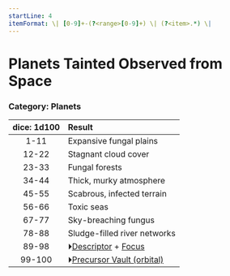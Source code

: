 ```yaml
---
startLine: 4
itemFormat: \| [0-9]+-(?<range>[0-9]+) \| (?<item>.*) \|
---
```

# Planets Tainted Observed from Space
### Category: Planets

| dice: 1d100 | Result |
|:----:|:-------|
| 1-11 | Expansive fungal plains |
| 12-22 | Stagnant cloud cover |
| 23-33 | Fungal forests |
| 34-44 | Thick, murky atmosphere |
| 45-55 | Scabrous, infected terrain |
| 56-66 | Toxic seas |
| 67-77 | Sky-breaching fungus |
| 78-88 | Sludge-filled river networks |
| 89-98 | ⏵[Descriptor](Core_Descriptor.md) + [Focus](Core_Focus.md) |
| 99-100 | ⏵[Precursor Vault (orbital)](Vaults_Form.md) |